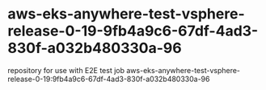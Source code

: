 # aws-eks-anywhere-test-vsphere-release-0-19-9fb4a9c6-67df-4ad3-830f-a032b480330a-96
repository for use with E2E test job aws-eks-anywhere-test-vsphere-release-0-19:9fb4a9c6-67df-4ad3-830f-a032b480330a-96
